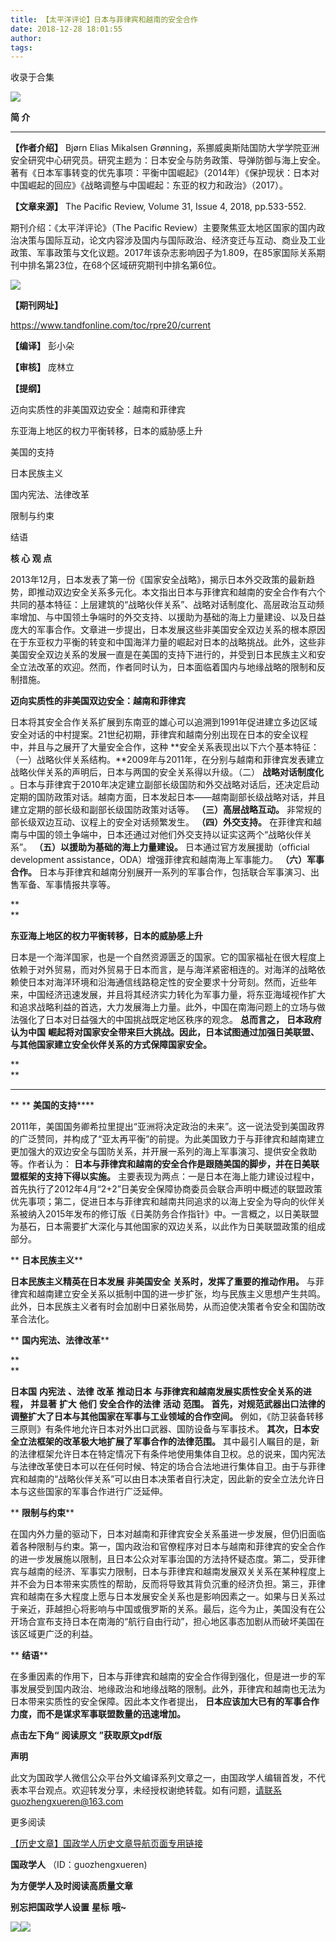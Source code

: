 ```yaml
---
title: 【太平洋评论】日本与菲律宾和越南的安全合作
date: 2018-12-28 18:01:55
author: 
tags: 
---
```



收录于合集

![](/images/3415/2.gif)

  

**简 介**

 ****

  

 **【作者介绍】** Bjørn Elias Mikalsen
Grønning，系挪威奥斯陆国防大学学院亚洲安全研究中心研究员。研究主题为：日本安全与防务政策、导弹防御与海上安全。著有《日本军事转变的优先事项：平衡中国崛起》（2014年）《保护现状：日本对中国崛起的回应》《战略调整与中国崛起：东亚的权力和政治》（2017）。

 **【文章来源】** The Pacific Review, Volume 31, Issue 4, 2018, pp.533-552.

期刊介绍：《太平洋评论》（The Pacific
Review）主要聚焦亚太地区国家的国内政治决策与国际互动，论文内容涉及国内与国际政治、经济变迁与互动、商业及工业政策、军事政策与文化议题。2017年该杂志影响因子为1.809，在85家国际关系期刊中排名第23位，在68个区域研究期刊中排名第6位。

![](/images/3415/3.png)

**【期刊网址】**

https://www.tandfonline.com/toc/rpre20/current

 **【编译】** 彭小朵

 **【审核】** 庞林立

 **【提纲】**

迈向实质性的非美国双边安全：越南和菲律宾

东亚海上地区的权力平衡转移，日本的威胁感上升

美国的支持

日本民族主义

国内宪法、法律改革

限制与约束

结语

 **核 心 观 点**

  

2013年12月，日本发表了第一份《国家安全战略》，揭示日本外交政策的最新趋势，即推动双边安全关系多元化。本文指出日本与菲律宾和越南的安全合作有六个共同的基本特征：上层建筑的“战略伙伴关系”、战略对话制度化、高层政治互动频率增加、与中国领土争端时的外交支持、以援助为基础的海上力量建设、以及日益庞大的军事合作。文章进一步提出，日本发展这些非美国安全双边关系的根本原因在于东亚权力平衡的转变和中国海洋力量的崛起对日本的战略挑战。此外，这些非美国安全双边关系的发展一直是在美国的支持下进行的，并受到日本民族主义和安全立法改革的欢迎。然而，作者同时认为，日本面临着国内与地缘战略的限制和反制措施。

  

  
 **迈向实质性的非美国双边安全：越南和菲律宾**

  

日本将其安全合作关系扩展到东南亚的雄心可以追溯到1991年促进建立多边区域安全对话的中村提案。21世纪初期，菲律宾和越南分别出现在日本的安全议程中，并且与之展开了大量安全合作，这种
**安全关系表现出以下六个基本特征：
（一）战略伙伴关系结构。**2009年与2011年，在分别与越南和菲律宾发表建立战略伙伴关系的声明后，日本与两国的安全关系得以升级。（二）
**战略对话制度化**
。日本与菲律宾于2010年决定建立副部长级国防和外交战略对话后，还决定启动定期的国防政策对话。越南方面，日本发起日本——越南副部长级战略对话，并且建立定期的部长级和副部长级国防政策对话等。
**（三）高层战略互动。** 非常规的部长级双边互动、议程上的安全对话频繁发生。 **（四）外交支持。**
在菲律宾和越南与中国的领土争端中，日本还通过对他们外交支持以证实这两个“战略伙伴关系”。 **（五）以援助为基础的海上力量建设。**
日本通过官方发展援助（ofﬁcial development assistance，ODA）增强菲律宾和越南海上军事能力。 **（六）军事合作。**
日本与菲律宾和越南分别展开一系列的军事合作，包括联合军事演习、出售军备、军事情报共享等。

 **  
**

 **东亚海上地区的权力平衡转移，日本的威胁感上升**  

  

日本是一个海洋国家，也是一个自然资源匮乏的国家。它的国家福祉在很大程度上依赖于对外贸易，而对外贸易于日本而言，是与海洋紧密相连的。对海洋的战略依赖使日本对海洋环境和沿海通信线路稳定性的安全要求十分苛刻。然而，近些年来，中国经济迅速发展，并且将其经济实力转化为军事力量，将东亚海域视作扩大和追求战略利益的首选，大力发展海上力量。此外，中国在南海问题上的立场与做法强化了日本对日益强大的中国挑战既定地区秩序的观念。
**总而言之，** **日本政府** **认为中国**
**崛起将对国家安全带来巨大挑战。因此，日本试图通过加强日美联盟、与其他国家建立安全伙伴关系的方式保障国家安全。**

 **  
**

 ****

 ** ** **美国的支持******

  

2011年，美国国务卿希拉里提出“亚洲将决定政治的未来”。这一说法受到美国政界的广泛赞同，并构成了“亚太再平衡”的前提。为此美国致力于与菲律宾和越南建立更加强大的双边安全与国防关系，并开展一系列的海上军事演习、提供安全救助等。作者认为：
**日本与菲律宾和越南的安全合作是跟随美国的脚步，并在日美联盟框架的支持下得以实施。**
主要表现为两点：一是日本在海上能力建设过程中，首先执行了2012年4月“2+2”日美安全保障协商委员会联合声明中概述的联盟政策优先事项；第二，促进日本与菲律宾和越南共同追求的以海上安全为导向的伙伴关系被纳入2015年发布的修订版《日美防务合作指针》中。一言概之，以日美联盟为基石，日本需要扩大深化与其他国家的双边关系，以此作为日美联盟政策的组成部分。

  

 ** **日本民族主义****

  

 **日本民族主义精英在日本发展** **非美国安全** **关系时，发挥了重要的推动作用。**
与菲律宾和越南建立安全关系以抵制中国的进一步扩张，均与民族主义思想产生共鸣。此外，日本民族主义者有时会加剧中日紧张局势，从而迫使决策者令安全和国防改革合法化。

  

 ** **国内宪法、法律改革****

 **  
**

 **日本国** **内宪法** **、法律** **改革** **推动日本** **与菲律宾和越南发展实质性安全关系的进程，** **并显著**
**扩大** **他们** **安全合作的法律** **活动** **范围。**
**首先，对规范武器出口法律的调整扩大了日本与其他国家在军事与工业领域的合作空间。**
例如，《防卫装备转移三原则》有条件地允许日本对外出口武器、国防设备与军事技术。 **其次，日本安全立法框架的改革极大地扩展了军事合作的法律范围。**
其中最引人瞩目的是，新的法律框架允许日本在特定情况下有条件地使用集体自卫权。总的说来，国内宪法与法律改革使日本可以在任何时候、特定的场合合法地进行集体自卫。由于与菲律宾和越南的“战略伙伴关系”可以由日本决策者自行决定，因此新的安全立法允许日本与这些国家的军事合作进行广泛延伸。

  

 ** **限制与约束****

  

  

在国内外力量的驱动下，日本对越南和菲律宾安全关系虽进一步发展，但仍旧面临着各种限制与约束。第一，国内政治和官僚程序对日本与越南和菲律宾的安全合作的进一步发展施以限制，且日本公众对军事治国的方法持怀疑态度。第二，受菲律宾与越南的经济、军事实力限制，日本与菲律宾和越南发展双关关系在某种程度上并不会为日本带来实质性的帮助，反而将导致其背负沉重的经济负担。第三，菲律宾和越南在多大程度上愿与日本发展安全关系也是影响因素之一。如果与日关系过于亲近，菲越担心将影响与中国或俄罗斯的关系。最后，迄今为止，美国没有在公开场合宣布支持日本在南海的“航行自由行动”，担心地区事态加剧从而破坏美国在该区域更广泛的利益。

  

 ** **结语****

  

  

在多重因素的作用下，日本与菲律宾和越南的安全合作得到强化，但是进一步的军事发展受到国内政治、地缘政治和地缘战略的限制。此外，菲律宾和越南也无法为日本带来实质性的安全保障。因此本文作者提出，
**日本应该加大已有的军事合作力度，而不是谋求军事联盟数量的迅速增加。**

  

 **点击左下角“** **阅读原文** **”获取原文pdf版**

 **声明**

此文为国政学人微信公众平台外文编译系列文章之一，由国政学人编辑首发，不代表本平台观点。欢迎转发分享，未经授权谢绝转载。如有问题，请联系guozhengxueren@163.com

  

  

更多阅读

[【历史文章】国政学人历史文章导航页面专用链接](http://mp.weixin.qq.com/s?__biz=MzI3MTYzMzE5Mw==&mid=2247487647&idx=4&sn=713bf729dca089516e8f304f88955380&chksm=eb3f8ed9dc4807cf89f3e211dd726289dd92edc62a6a8e19953bf2b366bbeffb59d285e95119&scene=21#wechat_redirect)

  

  

 **国政学人** （ID：guozhengxueren)

  

 **为方便学人及时阅读高质量文章**

 **别忘把国政学人设置** **星标** **哦~**

![](/images/3415/4.gif)![](/images/3415/5.gif)

